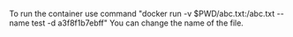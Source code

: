 To run the container use command "docker run -v $PWD/abc.txt:/abc.txt --name test -d a3f8f1b7ebff"
You can change the name of the file.
